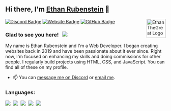 ## Hi there, I'm [Ethan Rubenstein](https://ethanthegreat.com) 👋

<img align="right" src="https://ethanthegreat.com/images/logo_circle.png" alt="EthanTheGreat Logo" width="60" height="60"/>

[![Discord Badge](https://img.shields.io/badge/-Discord-0e76a8?style=flat-square&logo=Discord&logoColor=white)](https://ethanthegreat.com/discord)
[![Website Badge](https://img.shields.io/badge/Website-3b5998?style=flat-square&logo=google-chrome&logoColor=white)](https://ethanthegreat.com)
[![GitHub Badge](https://img.shields.io/badge/-GitHub-ffffff?style=flat-square&logo=Github&logoColor=black)](https://github.com/ethanmrubenstein)

### Glad to see you here! &nbsp; ![](https://komarev.com/ghpvc/?username=ethanmrubenstein&label=Views&color=blue&style=plastic) 

My name is Ethan Rubenstein and I'm a Web Developer. I began creating websites back in 2019 and have been passionate about it ever since. Right now, I'm focused on enhancing my skills and doing commissions for other people. I regularly build projects using HTML, CSS, and JavaScript. You can find all of these on my profile.

- 📫 You can [message me on Discord](https://discord.com/users/617902351138816032) or [email me](mailto:ethanmrubenstein@gmail.com).

### Languages:

![](https://img.shields.io/badge/HTML-E34F26?style=for-the-badge&logo=html5&logoColor=white)&nbsp;
![](https://img.shields.io/badge/CSS-1572B6?style=for-the-badge&logo=css&logoColor=white)&nbsp;
![](https://img.shields.io/badge/JavaScript-F7DF1E?style=for-the-badge&logo=javascript&logoColor=black)&nbsp;
![](https://img.shields.io/badge/PHP-43853D?style=for-the-badge&logo=PHP&logoColor=white)&nbsp;
![](https://img.shields.io/badge/Python-3776AB?style=for-the-badge&logo=python&logoColor=white)&nbsp;
